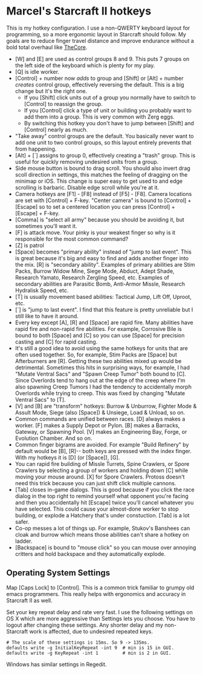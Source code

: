 Marcel's Starcraft II hotkeys
=============================

This is my hotkey configuration. I use a non-QWERTY keyboard layout for programming, so a more
ergonomic layout in Starcraft should follow. My goals are to reduce finger travel distance and
improve endurance without a bold total overhaul like
[TheCore](https://tl.net/forum/sc2-strategy/341878-thecore-advanced-keyboard-layout).

* [W] and [E] are used as control groups 8 and 9. This puts 7 groups on the left side of the
	keyboard which is plenty for my play.
* [Q] is idle worker.
* [Control] + number now *adds* to group and [Shift] or [Alt] + number *creates* control group,
	effectively reversing the default. This is a big change but it's the right one.
	* If you [Shift] click units out of a group you normally have to switch to [Control] to reassign
		the group.
	* If you [Control] click a type of unit or building you probably want to add them into a group.
		This is very common with Zerg eggs.
	* By switching this hotkey you don't have to jump between [Shift] and [Control] nearly as much.
* "Take away" control groups are the default. You basically never want to add one unit to two
	control groups, so this layout entirely prevents that from happening.
* [Alt] + [`] assigns to group 0, effectively creating a "trash" group. This is useful for quickly
	removing undesired units from a group.
* Side mouse button is bound to drag scroll. You should also invert drag scoll direction in
	settings, this matches the feeling of dragging on the minimap or iOS. This change is super easy to
	get used to and edge scrolling is barbaric. Disable edge scroll while you're at it.
* Camera hotkeys are [F1] - [F8] instead of [F5] - [F8]. Camera locations are set with [Control] +
	F-key. "Center camera" is bound to [Control] + [Escape] so to set a centered location you can
	press [Control] + [Escape] + F-key.
* [Comma] is "select all army" because you should be avoiding it, but sometimes you'll want it.
* [F] is attack move. Your pinky is your weakest finger so why is it responsible for the most common
	command?
* [Z] is patrol
* [Space] becomes "primary ability" instead of "jump to last event". This is great because it's big
	and easy to find and adds another finger into the mix. [R] is "secondary ability". Examples of
	primary abilities are Stim Packs, Burrow Widow Mine, Siege Mode, Abduct, Adept Shade, Research
	Yamato, Research Zergling Speed, etc. Examples of secondary abilities are Parasitic Bomb, Anti-Armor
	Missle, Research Hydralisk Speed, etc.
* [T] is usually movement based abilities: Tactical Jump, Lift Off, Uproot, etc.
* [`] is "jump to last event". I find that this feature is pretty unreliable but I still like to
	have it around.
* Every key except [A], [R] and [Space] are rapid fire. Many abilities have rapid fire and non-rapid
	fire abilities. For example, Corrosive Bile is bound to both [Space] and [C] so you can use [Space]
	for precision casting and [C] for rapid casting.
* It's still a good idea to avoid using the same hotkeys for units that are often used together. So,
	for example, Stim Packs are [Space] but Afterburners are [R]. Getting these two abilities mixed up
	would be detrimental. Sometimes this hits in surprising ways, for example, I had "Mutate Ventral
	Sacs" and "Spawn Creep Tumor" both bound to [C]. Since Overlords tend to hang out at the edge of the
	creep where I'm also spawning Creep Tumors I had the tendency to accidentally morph Overlords while
	trying to creep. This was fixed by changing "Mutate Ventral Sacs" to [T].
* [V] and [B] are "transform" hotkeys: Burrow & Unburrow, Fighter Mode & Assult Mode, Siege (also
	[Space]) & Unsiege, Load & Unload, so on.
* Common commands are unified between races. [D] always makes a worker. [F] makes a Supply Depot or
	Pylon. [B] makes a Barracks, Gateway, or Spawning Pool. [V] makes an Engineering Bay, Forge, or
	Evolution Chamber. And so on.
* Common finger bigrams are avoided. For example "Build Refinery" by default would be [B], [R]--
	both keys are pressed with the index finger. With my hotkeys it is [D] (or [Space]), [G].
* You can rapid fire building of Missle Turrets, Spine Crawlers, or Spore Crawlers by selecting a
	group of workers and holding down [C] while moving your mouse around. [X] for Spore Crawlers.
	Protoss doesn't need this trick because you can just shift click multiple cannons.
* [Tab] closes in-game dialogs. This is good because if you click the race dialog in the top right
	to remind yourself what opponent you're facing and then you accidentally hit [Escape] twice you'll
	cancel whatever you have selected. This could cause your almost-done worker to stop building, or
	explode a Hatchery that's under constuction. [Tab] is a lot safer.
* Co-op messes a lot of things up. For example, Stukov's Banshees can cloak and burrow which means
	those abilities can't share a hotkey on ladder.
* [Backspace] is bound to "mouse click" so you can mouse over annoying critters and hold backspace
	and they automatically explode.


Operating System Settings
-------------------------
Map [Caps Lock] to [Control]. This is a common trick familiar to grumpy old emacs programmers. This
really helps with ergonomics and accuracy in Starcraft II as well.

Set your key repeat delay and rate very fast. I use the following settings on OS X which are more
aggressive than Settings lets you choose. You have to logout after changing these settings. Any
shorter delay and my non-Starcraft work is affected, due to undesired repeated keys.
```
# The scale of these settings is 15ms. So 9 -> 135ms.
defaults write -g InitialKeyRepeat -int 9  # min is 15 in GUI. 
defaults write -g KeyRepeat -int 1         # min is 2 in GUI.
```

Windows has similar settings in Regedit.
